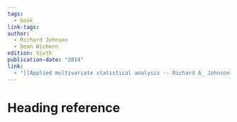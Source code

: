 ```yaml
---
tags:
  - book
link-tags: 
author:
  - Richard Johnson
  - Dean Wichern
edition: Sixth
publication-date: "2014"
link:
  - "[[Applied multivariate statistical analysis -- Richard A_ Johnson -- 2014 -- Pearson -- 1299960308 -- 7acf7c12d0f3b3cee739f3a746440265 -- Anna’s Archive.pdf]]"
---
```

# Heading reference
##


